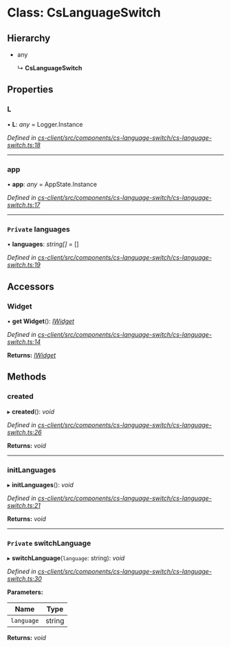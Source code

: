 # Class: CsLanguageSwitch

## Hierarchy

* any

  ↳ **CsLanguageSwitch**

## Properties

###  L

• **L**: *any* =  Logger.Instance

*Defined in [cs-client/src/components/cs-language-switch/cs-language-switch.ts:18](https://github.com/TNOCS/csnext/blob/99cbd46d/packages/cs-client/src/components/cs-language-switch/cs-language-switch.ts#L18)*

___

###  app

• **app**: *any* =  AppState.Instance

*Defined in [cs-client/src/components/cs-language-switch/cs-language-switch.ts:17](https://github.com/TNOCS/csnext/blob/99cbd46d/packages/cs-client/src/components/cs-language-switch/cs-language-switch.ts#L17)*

___

### `Private` languages

• **languages**: *string[]* =  []

*Defined in [cs-client/src/components/cs-language-switch/cs-language-switch.ts:19](https://github.com/TNOCS/csnext/blob/99cbd46d/packages/cs-client/src/components/cs-language-switch/cs-language-switch.ts#L19)*

## Accessors

###  Widget

• **get Widget**(): *[IWidget](../interfaces/_cs_core_src_widget_widget_.iwidget.md)*

*Defined in [cs-client/src/components/cs-language-switch/cs-language-switch.ts:14](https://github.com/TNOCS/csnext/blob/99cbd46d/packages/cs-client/src/components/cs-language-switch/cs-language-switch.ts#L14)*

**Returns:** *[IWidget](../interfaces/_cs_core_src_widget_widget_.iwidget.md)*

## Methods

###  created

▸ **created**(): *void*

*Defined in [cs-client/src/components/cs-language-switch/cs-language-switch.ts:26](https://github.com/TNOCS/csnext/blob/99cbd46d/packages/cs-client/src/components/cs-language-switch/cs-language-switch.ts#L26)*

**Returns:** *void*

___

###  initLanguages

▸ **initLanguages**(): *void*

*Defined in [cs-client/src/components/cs-language-switch/cs-language-switch.ts:21](https://github.com/TNOCS/csnext/blob/99cbd46d/packages/cs-client/src/components/cs-language-switch/cs-language-switch.ts#L21)*

**Returns:** *void*

___

### `Private` switchLanguage

▸ **switchLanguage**(`language`: string): *void*

*Defined in [cs-client/src/components/cs-language-switch/cs-language-switch.ts:30](https://github.com/TNOCS/csnext/blob/99cbd46d/packages/cs-client/src/components/cs-language-switch/cs-language-switch.ts#L30)*

**Parameters:**

Name | Type |
------ | ------ |
`language` | string |

**Returns:** *void*
